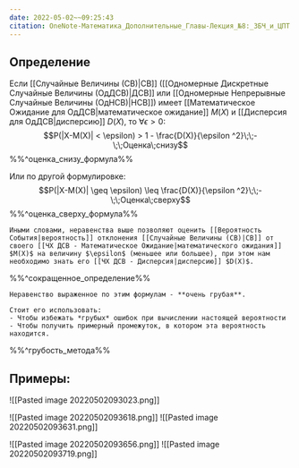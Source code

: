 ```yaml
---
date: 2022-05-02~~09:25:43
citation: OneNote-Математика_Дополнительные_Главы-Лекция_№8:_ЗБЧ_и_ЦПТ
---
```

## Определение
Если [[Случайные Величины (СВ)|СВ]] ([[Одномерные Дискретные Случайные Величины (ОдДСВ)|ДСВ]] или [[Одномерные Непрерывные Случайные Величины (ОдНСВ)|НСВ]]) имеет [[Математическое Ожидание для ОдДСВ|математическое ожидание]] $M(X)$ и [[Дисперсия для ОдДСВ|дисперсию]] $D(X)$, то $\forall \epsilon > 0$:
$$P(|X-M(X)| < \epsilon) > 1 - \frac{D(X)}{\epsilon ^2}\;\;-\;\;Оценка\;снизу$$
%%^оценка_снизу_формула%%

Или по другой формулировке:
$$P(|X-M(X)| \geq \epsilon) \leq \frac{D(X)}{\epsilon ^2}\;\;-\;\;Оценка\;сверху$$
%%^оценка_сверху_формула%%

```ad-abstract
Иными словами, неравенства выше позволяют оценить [[Вероятность События|вероятность]] отклонения [[Случайные Величины (СВ)|СВ]] от своего [[ЧХ ДСВ - Математическое Ожидание|математического ожидания]] $M(X)$ на величину $\epsilon$ (меньшее или большее), при этом нам необходимо знать его [[ЧХ ДСВ - Дисперсия|дисперсию]] $D(X)$.
```
%%^сокращенное_определение%%

```ad-warning
Неравенство выраженное по этим формулам - **очень грубая**.

Стоит его использовать:
- Чтобы избежать *грубых* ошибок при вычислении настоящей вероятности
- Чтобы получить примерный промежуток, в котором эта вероятность находится.
```
%%^грубость_метода%%

## Примеры:
![[Pasted image 20220502093023.png]]

![[Pasted image 20220502093618.png]]
![[Pasted image 20220502093631.png]]

![[Pasted image 20220502093656.png]]
![[Pasted image 20220502093719.png]]
